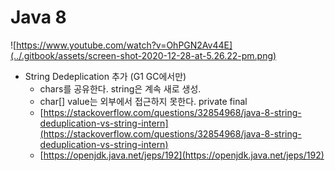 # Java 8



![https://www.youtube.com/watch?v=OhPGN2Av44E](../.gitbook/assets/screen-shot-2020-12-28-at-5.26.22-pm.png)

* String Dedeplication 추가 \(G1 GC에서만\)
  * chars를 공유한다. string은 계속 새로 생성.
  * char\[\] value는 외부에서 접근하지 못한다. private final
  * [https://stackoverflow.com/questions/32854968/java-8-string-deduplication-vs-string-intern](https://stackoverflow.com/questions/32854968/java-8-string-deduplication-vs-string-intern) 
  * [https://openjdk.java.net/jeps/192](https://openjdk.java.net/jeps/192)



